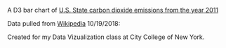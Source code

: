 A D3 bar chart of [U.S. State carbon dioxide emissions from the year 2011](https://ramonpetgrave64.github.io/visualizationclass/HW2%20-%20CO2%20Emissions.html)

Data pulled from [Wikipedia](https://en.wikipedia.org/wiki/List_of_U.S._states_by_carbon_dioxide_emissions) 10/19/2018:

Created for my Data Vizualization class at City College of New York.
